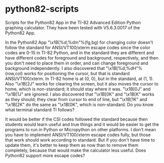 # python82-scripts
Scripts for the Python82 App in the TI-82 Advanced Edition Python graphing calculator. They have been tested with V5.6.3.0017 of the Python82 App.

In the Python82 App "\x1B[%d;%dm"%(fg,bg) for changing color doesn't follow the standard for ANSI/VT100/xterm escape codes since the color codes 
are 0-15 in TI-82 Python, and in the standard they are different and have different codes for foreground and background, respectively, and then 
you don't need to place them in order, and can change foreground and background independently. I also discovered that "\x1B[%d;%dH"%(row,col) 
works for positioning the cursor, but that is standard ANSI/VT100/xterm. In TI-82 home is at (0, 0), but in the standard, at (1, 1). Also 
"\x1B[2J" works for clearing the screen, but it also moves the cursor to home, which is non-standard; it should stay where it was. "\x1B[0J" 
and "\x1B[1J" are ignored. I also discovered that "\x1B[0K" and "\x1B[K" works as they should; they clear from cursor to end of line, but 
"\x1B[1K" and "\x1B[2K" do the same as "\x1B[0K", which is non-standard. Do you know what terminal standard TI follows?

It would be better if the CSI codes followed the standard because then students would learn useful and true things and it would be easier to 
get the programs to run in Python or Micropython on other platforms. I don't mean you have to implement ANSI/VT100/xterm escape codes fully, 
but those that work should work according to standard. But if you don't have time to update them, it's better to keep them as now than to 
remove them completely, because that would make the calculator less useful. Does Python82 support more escape codes?
